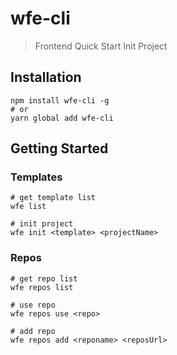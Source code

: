 # wfe-cli

> Frontend Quick Start Init Project

## Installation

```shell
npm install wfe-cli -g
# or
yarn global add wfe-cli
```

## Getting Started

### Templates

```shell
# get template list
wfe list

# init project
wfe init <template> <projectName>
```

### Repos

```shell
# get repo list
wfe repos list

# use repo
wfe repos use <repo>

# add repo
wfe repos add <reponame> <reposUrl>
```
